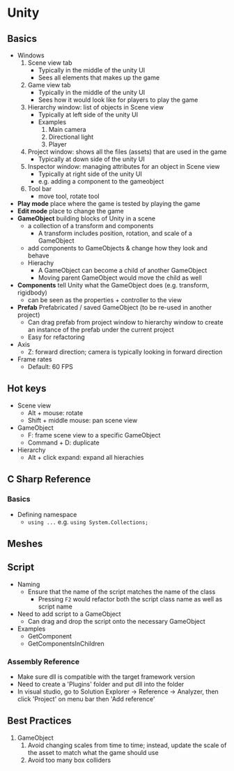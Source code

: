 # Unity

## Basics
- Windows
	1. Scene view tab
		- Typically in the middle of the unity UI
		- Sees all elements that makes up the game
	1. Game view tab
		- Typically in the middle of the unity UI
		- Sees how it would look like for players to play the game
	1. Hierarchy window: list of objects in Scene view
		- Typically at left side of the unity UI
		- Examples
			1. Main camera
			1. Directional light
			1. Player
	1. Project window: shows all the files (assets) that are used in the game
		- Typically at down side of the unity UI 
	1. Inspector window: managing attributes for an object in Scene view
		- Typically at right side of the unity UI
		- e.g. adding a component to the gameobject
	1. Tool bar
		- move tool, rotate tool
- **Play mode** place where the game is tested by playing the game
- **Edit mode** place to change the game
- **GameObject** building blocks of Unity in a scene
	- a collection of a transform and components
		- A transform includes position, rotation, and scale of a GameObject
	- add components to GameObjects & change how they look and behave
	- Hierachy
		- A GameObject can become a child of another GameObject
		- Moving parent GameObject would move the child as well
- **Components** tell Unity what the GameObject does (e.g. transform, rigidbody)
	- can be seen as the properties + controller to the view
- **Prefab** Prefabricated / saved GameObject (to be re-used in another project)
	- Can drag prefab from project window to hierarchy window to create an instance of the prefab under the current project
	- Easy for refactoring
- Axis
	- Z: forward direction; camera is typically looking in forward direction
- Frame rates
	- Default: 60 FPS


## Hot keys
- Scene view
	- Alt + mouse: rotate
	- Shift + middle mouse: pan scene view
- GameObject
	- F: frame scene view to a specific GameObject
	- Command + D: duplicate
- Hierarchy
	- Alt + click expand: expand all hierachies


## C Sharp Reference
### Basics
- Defining namespace
	- `using ...` e.g. `using System.Collections;`

	

## Meshes

## Script
- Naming
	- Ensure that the name of the script matches the name of the class
		- Pressing `F2` would refactor both the script class name as well as script name
- Need to add script to a GameObject
	- Can drag and drop the script onto the necessary GameObject
- Examples
	- GetComponent
	- GetComponentsInChildren

### Assembly Reference
- Make sure dll is compatible with the target framework version
- Need to create a 'Plugins' folder and put dll into the folder
- In visual studio, go to Solution Explorer  -> Reference -> Analyzer, then click 'Project' on menu bar then 'Add reference'


## Best Practices
1. GameObject
	1. Avoid changing scales from time to time; instead, update the scale of the asset to match what the game should use
	1. Avoid too many box colliders